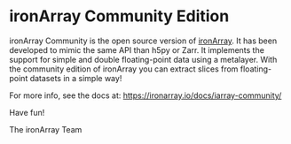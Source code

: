 # ironArray Community Edition

ironArray Community is the open source version of [ironArray](https://ironarray.io).  It has been developed to mimic the same API than h5py or Zarr.  It implements the support for simple and double floating-point data using a metalayer. With the community edition of ironArray you can extract slices from floating-point datasets in a simple way!

For more info, see the docs at: https://ironarray.io/docs/iarray-community/

Have fun!

The ironArray Team
